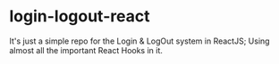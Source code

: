 # login-logout-react
It's just a simple repo for the Login &amp; LogOut system in ReactJS; Using almost all the important React Hooks in it.
